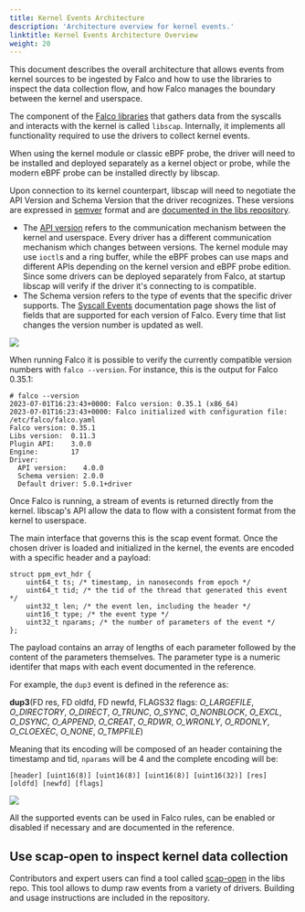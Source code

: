 ```yaml
---
title: Kernel Events Architecture
description: 'Architecture overview for kernel events.'
linktitle: Kernel Events Architecture Overview
weight: 20
---
```


This document describes the overall architecture that allows events from kernel sources to be ingested by Falco and how to use the libraries to inspect the data collection flow, and how Falco manages the boundary between the kernel and userspace.

The component of the [Falco libraries](https://github.com/falcosecurity/libs) that gathers data from the syscalls and interacts with the kernel is called `libscap`. Internally, it implements all functionality required to use the drivers to collect kernel events.

When using the kernel module or classic eBPF probe, the driver will need to be installed and deployed separately as a kernel object or probe, while the modern eBPF probe can be installed directly by libscap.

Upon connection to its kernel counterpart, libscap will need to negotiate the API Version and Schema Version that the driver recognizes. These versions are expressed in [semver](https://semver.org/) format and are [documented in the libs repository](https://github.com/falcosecurity/libs/blob/master/driver/README.VERSION.md).
* The [API version](https://github.com/falcosecurity/libs/blob/master/driver/README.VERSION.md#api-version-number) refers to the communication mechanism between the kernel and userspace. Every driver has a different communication mechanism which changes between versions. The kernel module may use `ioctl`s and a ring buffer, while the eBPF probes can use maps and different APIs depending on the kernel version and eBPF probe edition. Since some drivers can be deployed separately from Falco, at startup libscap will verify if the driver it's connecting to is compatible.
* The Schema version refers to the type of events that the specific driver supports. The [Syscall Events](/docs/reference/rules/supported-events/) documentation page shows the list of fields that are supported for each version of Falco. Every time that list changes the version number is updated as well.

![](/docs/images/kernel_source_start_capture.png)

When running Falco it is possible to verify the currently compatible version numbers with `falco --version`. For instance, this is the output for Falco 0.35.1:

```
# falco --version
2023-07-01T16:23:43+0000: Falco version: 0.35.1 (x86_64)
2023-07-01T16:23:43+0000: Falco initialized with configuration file: /etc/falco/falco.yaml
Falco version: 0.35.1
Libs version:  0.11.3
Plugin API:    3.0.0
Engine:        17
Driver:
  API version:    4.0.0
  Schema version: 2.0.0
  Default driver: 5.0.1+driver
```

Once Falco is running, a stream of events is returned directly from the kernel. libscap's API allow the data to flow with a consistent format from the kernel to userspace.

The main interface that governs this is the scap event format. Once the chosen driver is loaded and initialized in the kernel, the events are encoded with a specific header and a payload:

```Cpp=
struct ppm_evt_hdr {
	uint64_t ts; /* timestamp, in nanoseconds from epoch */
	uint64_t tid; /* the tid of the thread that generated this event */
	uint32_t len; /* the event len, including the header */
	uint16_t type; /* the event type */
	uint32_t nparams; /* the number of parameters of the event */
};
```

The payload contains an array of lengths of each parameter followed by the content of the parameters themselves. The parameter type is a numeric identifer that maps with each event documented in the reference.

For example, the `dup3` event is defined in the reference as:

**dup3**(FD res, FD oldfd, FD newfd, FLAGS32 flags: *O_LARGEFILE*, *O_DIRECTORY*, *O_DIRECT*, *O_TRUNC*, *O_SYNC*, *O_NONBLOCK*, *O_EXCL*, *O_DSYNC*, *O_APPEND*, *O_CREAT*, *O_RDWR*, *O_WRONLY*, *O_RDONLY*, *O_CLOEXEC*, *O_NONE*, *O_TMPFILE*) 

Meaning that its encoding will be composed of an header containing the timestamp and tid, `nparams` will be 4 and the complete encoding will be:

```
[header] [uint16(8)] [uint16(8)] [uint16(8)] [uint16(32)] [res] [oldfd] [newfd] [flags]
```

![](/docs/images/kernel_source_capture.png)

All the supported events can be used in Falco rules, can be enabled or disabled if necessary and are documented in the reference.

## Use scap-open to inspect kernel data collection

Contributors and expert users can find a tool called [scap-open](https://github.com/falcosecurity/libs/tree/master/userspace/libscap/examples/01-open) in the libs repo. This tool allows to dump raw events from a variety of drivers. Building and usage instructions are included in the repository.
